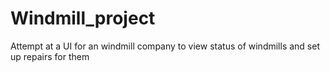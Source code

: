 # Windmill_project
Attempt at a UI for an windmill company to view status of windmills and set up repairs for them
